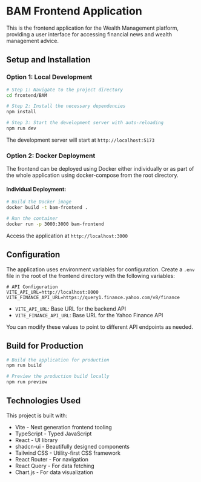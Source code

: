 # BAM Frontend Application

This is the frontend application for the Wealth Management platform, providing a user interface for accessing financial news and wealth management advice.

## Setup and Installation

### Option 1: Local Development

```sh
# Step 1: Navigate to the project directory
cd frontend/BAM

# Step 2: Install the necessary dependencies
npm install

# Step 3: Start the development server with auto-reloading
npm run dev
```

The development server will start at `http://localhost:5173`

### Option 2: Docker Deployment

The frontend can be deployed using Docker either individually or as part of the whole application using docker-compose from the root directory.

#### Individual Deployment:

```sh
# Build the Docker image
docker build -t bam-frontend .

# Run the container
docker run -p 3000:3000 bam-frontend
```

Access the application at `http://localhost:3000`

## Configuration

The application uses environment variables for configuration. Create a `.env` file in the root of the frontend directory with the following variables:

```
# API Configuration
VITE_API_URL=http://localhost:8000
VITE_FINANCE_API_URL=https://query1.finance.yahoo.com/v8/finance
```

- `VITE_API_URL`: Base URL for the backend API
- `VITE_FINANCE_API_URL`: Base URL for the Yahoo Finance API

You can modify these values to point to different API endpoints as needed.

## Build for Production

```sh
# Build the application for production
npm run build

# Preview the production build locally
npm run preview
```

## Technologies Used

This project is built with:

- Vite - Next generation frontend tooling
- TypeScript - Typed JavaScript
- React - UI library
- shadcn-ui - Beautifully designed components
- Tailwind CSS - Utility-first CSS framework
- React Router - For navigation
- React Query - For data fetching
- Chart.js - For data visualization
